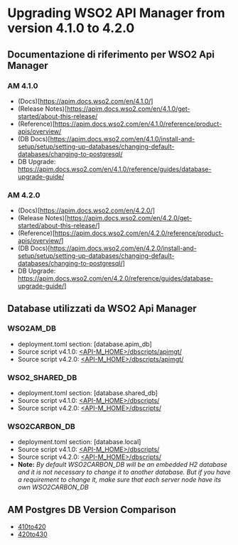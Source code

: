 # Upgrading WSO2 API Manager from version 4.1.0 to 4.2.0

## Documentazione di riferimento per WSO2 Api Manager

### AM 4.1.0
* (Docs)[https://apim.docs.wso2.com/en/4.1.0/]
* (Release Notes)[https://apim.docs.wso2.com/en/4.1.0/get-started/about-this-release/
* (Reference)[https://apim.docs.wso2.com/en/4.1.0/reference/product-apis/overview/
* (DB Docs)[https://apim.docs.wso2.com/en/4.1.0/install-and-setup/setup/setting-up-databases/changing-default-databases/changing-to-postgresql/
* DB Upgrade: https://apim.docs.wso2.com/en/4.1.0/reference/guides/database-upgrade-guide/

### AM 4.2.0
* (Docs)[https://apim.docs.wso2.com/en/4.2.0/]
* (Release Notes)[https://apim.docs.wso2.com/en/4.2.0/get-started/about-this-release/]
* (Reference)[https://apim.docs.wso2.com/en/4.2.0/reference/product-apis/overview/]
* (DB Docs)[https://apim.docs.wso2.com/en/4.2.0/install-and-setup/setup/setting-up-databases/changing-default-databases/changing-to-postgresql/]
* DB Upgrade: https://apim.docs.wso2.com/en/4.2.0/reference/guides/database-upgrade-guide/]

## Database utilizzati da WSO2 Api Manager

### WSO2AM_DB
* deployment.toml section: [database.apim_db]
* Source script v4.1.0: [<API-M_HOME>/dbscripts/apimgt/](/am/wso2am-4.1.0/dbscripts/apimgt/)
* Source script v4.2.0: [<API-M_HOME>/dbscripts/apimgt/](/am/wso2am-4.2.0/dbscripts/apimgt/)

### WSO2_SHARED_DB
* deployment.toml section: [database.shared_db]
* Source script v4.1.0: [<API-M_HOME>/dbscripts/](/am/wso2am-4.1.0/dbscripts/)
* Source script v4.2.0: [<API-M_HOME>/dbscripts/](/am/wso2am-4.2.0/dbscripts/)

### WSO2CARBON_DB
* deployment.toml section: [database.local]
* Source script v4.1.0: [<API-M_HOME>/dbscripts/](/am/wso2am-4.1.0/dbscripts/)
* Source script v4.2.0: [<API-M_HOME>/dbscripts/](/am/wso2am-4.2.0/dbscripts/)
* **Note:** *By default WSO2CARBON_DB will be an embedded H2 database and it is not necessary to change it to another database. But if you have a requirement to change it, make sure that each server node have its own WSO2CARBON_DB*
        
## AM Postgres DB Version Comparison
* [410to420](/am/410to420/db/postgres/)
* [420to430](/am/420to430/db/postgres/)
